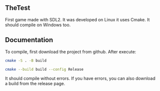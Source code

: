 ## TheTest
First game made with SDL2. It was developed on Linux it uses Cmake.
It should compile on Windows too.

## Documentation

To compile, first download the project from github. After execute:

```Bash
cmake -S . -B build
```

```Bash
cmake --build build --config Release
```

It should compile without errors. If you have errors, you can also download a build from the release page.

